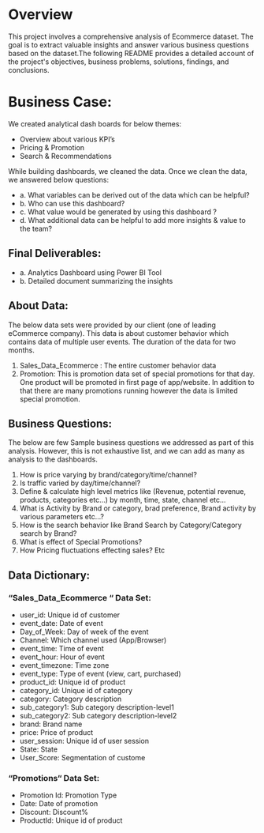 # Overview

This project involves a comprehensive analysis of Ecommerce dataset. The goal is to extract valuable insights and answer various business questions based on the dataset.The following README provides a detailed account of the project's objectives, business problems, solutions, findings, and conclusions.

# Business Case:
We created analytical dash boards for below themes:
- Overview about various KPI’s
- Pricing & Promotion
- Search & Recommendations 

While building dashboards, we cleaned the data. Once we clean the data, we answered below questions:

- a. What variables can be derived out of the data which can be helpful?
- b. Who can use this dashboard?
- c. What value would be generated by using this dashboard ?
- d. What additional data can be helpful to add more insights & value to the team?

## Final Deliverables:
- a. Analytics Dashboard using Power BI Tool
- b. Detailed document summarizing the insights 

## About Data:
The below data sets were provided by our client (one of leading eCommerce company). This data is about customer behavior which contains data of 
multiple user events. The duration of the data for two months.
1. Sales_Data_Ecommerce : The entire customer behavior data 
2. Promotion: This is promotion data set of special promotions for that day. One product will be promoted in first page of app/website. In addition to that 
there are many promotions running however the data is limited special promotion.

## Business Questions:

The below are few Sample business questions we addressed as part of this analysis. However, this is not exhaustive list, and we can add as many as analysis 
to the dashboards.
1. How is price varying by brand/category/time/channel?
2. Is traffic varied by day/time/channel?
3. Define & calculate high level metrics like (Revenue, potential revenue, products, categories etc…) by month, time, state, channel etc…
4. What is Activity by Brand or category, brad preference, Brand activity by various parameters etc...?
5. How is the search behavior like Brand Search by Category/Category search by Brand?
6. What is effect of Special Promotions?
7. How Pricing fluctuations effecting sales?
Etc


## Data Dictionary:

### “Sales_Data_Ecommerce “ Data Set:
- user_id: Unique id of customer
- event_date: Date of event
- Day_of_Week: Day of week of the event
- Channel: Which channel used (App/Browser)
- event_time: Time of event
- event_hour: Hour of event
- event_timezone: Time zone
- event_type: Type of event (view, cart, purchased)
- product_id: Unique id of product
- category_id: Unique id of category
- category: Category description
- sub_category1: Sub category description-level1
- sub_category2: Sub category description-level2
- brand: Brand name
- price: Price of product
- user_session: Unique id of user session
- State: State
- User_Score: Segmentation of custome

### “Promotions“ Data Set:
- Promotion Id: Promotion Type
- Date: Date of promotion
- Discount: Discount%
- ProductId: Unique id of product

